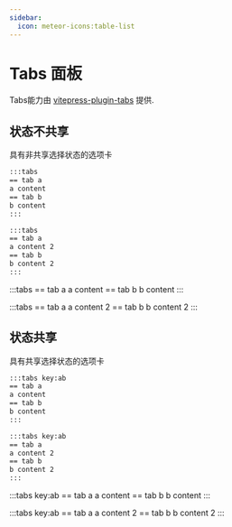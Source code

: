 ```yaml
---
sidebar:
  icon: meteor-icons:table-list
---
```


# Tabs 面板

Tabs能力由 [vitepress-plugin-tabs](https://www.npmjs.com/package/vitepress-plugin-tabs) 提供.

## 状态不共享

具有非共享选择状态的选项卡

```md
:::tabs
== tab a
a content
== tab b
b content
:::

:::tabs
== tab a
a content 2
== tab b
b content 2
:::
```

:::tabs
== tab a
a content
== tab b
b content
:::

:::tabs
== tab a
a content 2
== tab b
b content 2
:::

## 状态共享

具有共享选择状态的选项卡

```md
:::tabs key:ab
== tab a
a content
== tab b
b content
:::

:::tabs key:ab
== tab a
a content 2
== tab b
b content 2
:::
```

:::tabs key:ab
== tab a
a content
== tab b
b content
:::

:::tabs key:ab
== tab a
a content 2
== tab b
b content 2
:::
